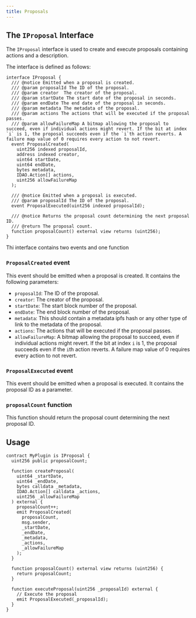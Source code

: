 ```yaml
---
title: Proposals
---
```


## The `IProposal` Interface

The `IProposal` interface is used to create and execute proposals containing actions and a description.

The interface is defined as follows:

```solidity
interface IProposal {
  /// @notice Emitted when a proposal is created.
  /// @param proposalId The ID of the proposal.
  /// @param creator  The creator of the proposal.
  /// @param startDate The start date of the proposal in seconds.
  /// @param endDate The end date of the proposal in seconds.
  /// @param metadata The metadata of the proposal.
  /// @param actions The actions that will be executed if the proposal passes.
  /// @param allowFailureMap A bitmap allowing the proposal to succeed, even if individual actions might revert. If the bit at index `i` is 1, the proposal succeeds even if the `i`th action reverts. A failure map value of 0 requires every action to not revert.
  event ProposalCreated(
    uint256 indexed proposalId,
    address indexed creator,
    uint64 startDate,
    uint64 endDate,
    bytes metadata,
    IDAO.Action[] actions,
    uint256 allowFailureMap
  );

  /// @notice Emitted when a proposal is executed.
  /// @param proposalId The ID of the proposal.
  event ProposalExecuted(uint256 indexed proposalId);

  /// @notice Returns the proposal count determining the next proposal ID.
  /// @return The proposal count.
  function proposalCount() external view returns (uint256);
}
```

Thi interface contains two events and one function

### `ProposalCreated` event

This event should be emitted when a proposal is created. It contains the following parameters:

- `proposalId`: The ID of the proposal.
- `creator`: The creator of the proposal.
- `startDate`: The start block number of the proposal.
- `endDate`: The end block number of the proposal.
- `metadata`: This should contain a metadata ipfs hash or any other type of link to the metadata of the proposal.
- `actions`: The actions that will be executed if the proposal passes.
- `allowFailureMap`: A bitmap allowing the proposal to succeed, even if individual actions might revert. If the bit at index `i` is 1, the proposal succeeds even if the `i`th action reverts. A failure map value of 0 requires every action to not revert.

### `ProposalExecuted` event

This event should be emitted when a proposal is executed. It contains the proposal ID as a parameter.

### `proposalCount` function

This function should return the proposal count determining the next proposal ID.

## Usage

```solidity
contract MyPlugin is IProposal {
  uint256 public proposalCount;

  function createProposal(
    uint64 _startDate,
    uint64 _endDate,
    bytes calldata _metadata,
    IDAO.Action[] calldata _actions,
    uint256 _allowFailureMap
  ) external {
    proposalCount++;
    emit ProposalCreated(
      proposalCount,
      msg.sender,
      _startDate,
      _endDate,
      _metadata,
      _actions,
      _allowFailureMap
    );
  }

  function proposalCount() external view returns (uint256) {
    return proposalCount;
  }

  function executeProposal(uint256 _proposalId) external {
    // Execute the proposal
    emit ProposalExecuted(_proposalId);
  }
}
```
